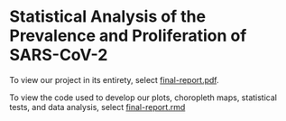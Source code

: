 # Statistical Analysis of the Prevalence and Proliferation of SARS-CoV-2

To view our project in its entirety, select [final-report.pdf](final-report.pdf).

To view the code used to develop our plots, choropleth maps, statistical tests, and data analysis, select [final-report.rmd](final-report.rmd)
